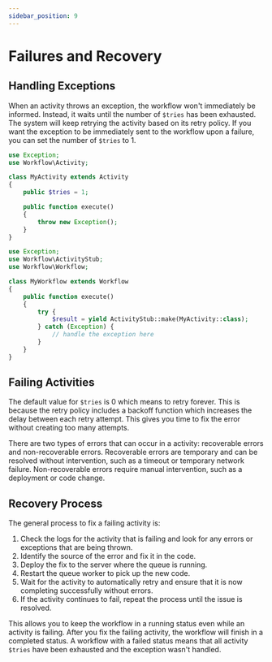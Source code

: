 ```yaml
---
sidebar_position: 9
---
```


# Failures and Recovery

## Handling Exceptions

When an activity throws an exception, the workflow won't immediately be informed. Instead, it waits until the number of `$tries` has been exhausted. The system will keep retrying the activity based on its retry policy. If you want the exception to be immediately sent to the workflow upon a failure, you can set the number of `$tries` to 1.

```php
use Exception;
use Workflow\Activity;

class MyActivity extends Activity
{
    public $tries = 1;

    public function execute()
    {
        throw new Exception();
    }
}
```

```php
use Exception;
use Workflow\ActivityStub;
use Workflow\Workflow;

class MyWorkflow extends Workflow
{
    public function execute()
    {
        try {
            $result = yield ActivityStub::make(MyActivity::class);
        } catch (Exception) {
            // handle the exception here
        }
    }
}
```

## Failing Activities

The default value for `$tries` is 0 which means to retry forever. This is because the retry policy includes a backoff function which increases the delay between each retry attempt. This gives you time to fix the error without creating too many attempts.

There are two types of errors that can occur in a activity: recoverable errors and non-recoverable errors. Recoverable errors are temporary and can be resolved without intervention, such as a timeout or temporary network failure. Non-recoverable errors require manual intervention, such as a deployment or code change.

## Recovery Process

The general process to fix a failing activity is:

1. Check the logs for the activity that is failing and look for any errors or exceptions that are being thrown.
2. Identify the source of the error and fix it in the code.
3. Deploy the fix to the server where the queue is running.
4. Restart the queue worker to pick up the new code.
5. Wait for the activity to automatically retry and ensure that it is now completing successfully without errors.
6. If the activity continues to fail, repeat the process until the issue is resolved.

This allows you to keep the workflow in a running status even while an activity is failing. After you fix the failing activity, the workflow will finish in a completed status. A workflow with a failed status means that all activity `$tries` have been exhausted and the exception wasn't handled.

